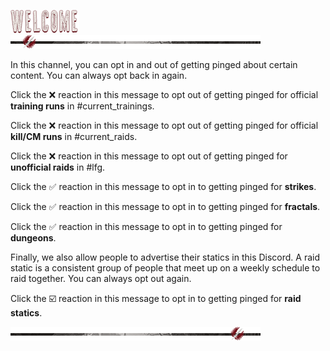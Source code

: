![header-notifications](../../graphics/headers/header-welcome.png)
![separator-big](../../graphics/separators/separator-big.png)

In this channel, you can opt in and out of getting pinged about certain content. You can always opt back in again.

Click the :x: reaction in this message to opt out of getting pinged for official **training runs** in #current_trainings.

Click the :x: reaction in this message to opt out of getting pinged for official **kill/CM runs** in #current_raids.

Click the :x: reaction in this message to opt out of getting pinged for **unofficial raids** in #lfg.

Click the :white_check_mark: reaction in this message to opt in to getting pinged for **strikes**.

Click the :white_check_mark: reaction in this message to opt in to getting pinged for **fractals**.

Click the :white_check_mark: reaction in this message to opt in to getting pinged for **dungeons**.

Finally, we also allow people to advertise their statics in this Discord. A raid static is a consistent group of people that meet up on a weekly schedule to raid together. You can always opt out again.

Click the :ballot_box_with_check: reaction in this message to opt in to getting pinged for **raid statics**.

![separator-big](../../graphics/separators/separator-big_2.png)
